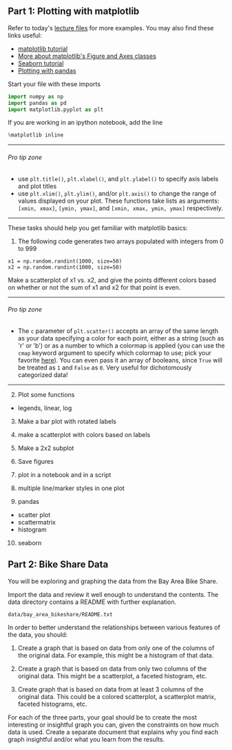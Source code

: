 
## Part 1: Plotting with matplotlib

Refer to today's [lecture files](https://github.com/zipfian/DSI_Lectures/blob/master/pandas-seaborn) for more examples. You may also find these links useful:
- [matplotlib tutorial](http://matplotlib.org/users/pyplot_tutorial.html)
- [More about matplotlib's Figure and Axes classes](http://matplotlib.org/users/artists.html)
- [Seaborn tutorial](https://web.stanford.edu/~mwaskom/software/seaborn/tutorial.html)
- [Plotting with pandas](http://pandas.pydata.org/pandas-docs/version/0.15.0/visualization.html)

Start your file with these imports
```python
import numpy as np
import pandas as pd
import matplotlib.pyplot as plt
```
If you are working in an ipython notebook, add the line
```python
%matplotlib inline
```
___
###### Pro tip zone
- use ```plt.title()```, ```plt.xlabel()```, and ```plt.ylabel()``` to specify axis labels and plot titles
- use ```plt.xlim()```, ```plt.ylim()```, and/or ```plt.axis()``` to change the range of values displayed on your plot. These functions take lists as arguments: ```[xmin, xmax]```, ```[ymin, ymax]```, and ```[xmin, xmax, ymin, ymax]``` respectively.
___

These tasks should help you get familiar with matplotlib basics:

1. The following code generates two arrays populated with integers from 0 to 999
  ```
  x1 = np.random.randint(1000, size=50)
  x2 = np.random.randint(1000, size=50)
  ```
  Make a scatterplot of x1 vs. x2, and give the points different colors based on whether or not the sum of x1 and x2 for that point is even.  
___
###### Pro tip zone
 - The ```c``` parameter of ```plt.scatter()``` accepts an array of the same length as your data specifying a color for each point, either as a string (such as 'r' or 'b') or as a number to which a colormap is applied (you can use the  ```cmap``` keyword argument to specify which colormap to use; pick your favorite [here](http://matplotlib.org/examples/color/colormaps_reference.html)). You can even pass it an array of booleans, since ```True``` will be treated as ```1``` and ```False``` as ```0```. Very useful for dichotomously categorized data!  
___
2. Plot some functions
 - legends, linear, log

3. Make a bar plot with rotated labels

4. make a scatterplot with colors based on labels

5. Make a 2x2 subplot

6. Save figures

7. plot in a notebook and in a script

8. multiple line/marker styles in one plot

9. pandas
 - scatter plot
 - scattermatrix
 - histogram

10. seaborn


## Part 2: Bike Share Data

You will be exploring and graphing the data from the Bay Area Bike Share.  

Import the data and review it well enough to understand the contents.  The data directory contains a README with further explanation.
```
data/bay_area_bikeshare/README.txt
```

In order to better understand the relationships between various features of the data, you should:

1. Create a graph that is based on data from only one of the columns of the original data.  For example, this might be a histogram of that data.

2. Create a graph that is based on data from only two columns of the original data.  This might be a scatterplot, a faceted histogram, etc.

3. Create graph that is based on data from at least 3 columns of the original data.  This could be a colored scatterplot, a scatterplot matrix, faceted histograms, etc.

For each of the three parts, your goal should be to create the most interesting or insightful graph you can, given the constraints on how much data is used.  Create a separate document that explains why you find each graph insightful and/or what you learn from the results.
